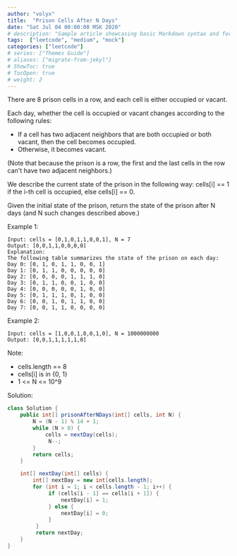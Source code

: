 ```yaml
---
author: "volyx"
title:  "Prison Cells After N Days"
date: "Sat Jul 04 00:00:00 MSK 2020"
# description: "Sample article showcasing basic Markdown syntax and formatting for HTML elements."
tags:  ["leetcode", "medium", "mock"]
categories: ["leetcode"]
# series: ["Themes Guide"]
# aliases: ["migrate-from-jekyl"]
# ShowToc: true
# TocOpen: true
# weight: 2
---
```


There are 8 prison cells in a row, and each cell is either occupied or vacant.

Each day, whether the cell is occupied or vacant changes according to the following rules:

- If a cell has two adjacent neighbors that are both occupied or both vacant, then the cell becomes occupied.
- Otherwise, it becomes vacant.

(Note that because the prison is a row, the first and the last cells in the row can't have two adjacent neighbors.)

We describe the current state of the prison in the following way: cells[i] == 1 if the i-th cell is occupied, else cells[i] == 0.

Given the initial state of the prison, return the state of the prison after N days (and N such changes described above.)

Example 1:
```
Input: cells = [0,1,0,1,1,0,0,1], N = 7
Output: [0,0,1,1,0,0,0,0]
Explanation: 
The following table summarizes the state of the prison on each day:
Day 0: [0, 1, 0, 1, 1, 0, 0, 1]
Day 1: [0, 1, 1, 0, 0, 0, 0, 0]
Day 2: [0, 0, 0, 0, 1, 1, 1, 0]
Day 3: [0, 1, 1, 0, 0, 1, 0, 0]
Day 4: [0, 0, 0, 0, 0, 1, 0, 0]
Day 5: [0, 1, 1, 1, 0, 1, 0, 0]
Day 6: [0, 0, 1, 0, 1, 1, 0, 0]
Day 7: [0, 0, 1, 1, 0, 0, 0, 0]
```

Example 2:
```
Input: cells = [1,0,0,1,0,0,1,0], N = 1000000000
Output: [0,0,1,1,1,1,1,0]
```
 

Note:
- cells.length == 8
- cells[i] is in {0, 1}
- 1 <= N <= 10^9


Solution:

```java
class Solution {
    public int[] prisonAfterNDays(int[] cells, int N) {
        N = (N - 1) % 14 + 1;
        while (N > 0) {
            cells = nextDay(cells);
             N--;
        }
        return cells;
    }

    int[] nextDay(int[] cells) {
        int[] nextDay = new int[cells.length];
        for (int i = 1; i < cells.length - 1; i++) {
             if (cells[i - 1] == cells[i + 1]) {
                 nextDay[i] = 1;
             } else {
                 nextDay[i] = 0;
             }
         }
         return nextDay;
    }
}
